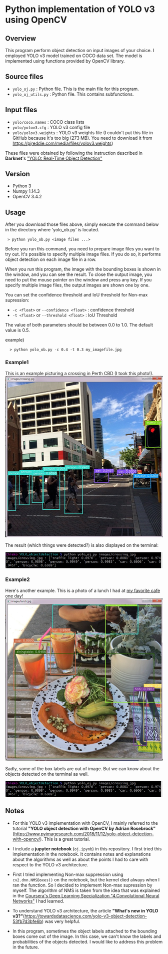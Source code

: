 # Python implementation of YOLO v3 using OpenCV

## Overview

This program perform object detection on input images of your choice. I employed YOLO v3 model trained on COCO data set. The model is implemented using functions provided by OpenCV library.

## Source files

 - `yolo_oj.py` : Python file. This is the main file for this program.
 - `yolo_oj_utils.py` : Python file. This contains subfunctions.

## Input files

 - `yolo/coco.names` : COCO class lists
 - `yolo/yolov3.cfg` : YOLO v3 config file
 - `yolo/yolov3.weights` : YOLO v3 weights file (I couldn't put this file in GitHub because it's too big (273 MB). You need to download it from https://pjreddie.com/media/files/yolov3.weights)

These files were obtained by following the instruction described in **Darknet**'s ["YOLO: Real-Time Object Detection"](https://pjreddie.com/darknet/yolo/)

## Version

  - Python 3
  - Numpy 1.14.3
  - OpenCV 3.4.2

## Usage

After you download those files above, simply execute the command below in the directory where 'yolo_ob.py' is located.
```
 > python yolo_ob.py <image files ...>
```

Before you run this command, you need to prepare image files you want to try out. It's possible to specify multiple image files. If you do so, it performs object detection on each image file in a row.

When you run this program, the image with the bounding boxes is shown in the window, and you can see the result. To close the output image, you need to put the mouse pointer on the window and press any key. If you specify multiple image files, the output images are shown one by one.

You can set the confidence threshold and IoU threshold for Non-max supression:

 - `-c <float>` or `--confidence <float>` : confidence threshold
 - `-t <float>` or `--threshold <float>` : IoU Threshold

The value of both parameters should be between 0.0 to 1.0. The default value is 0.5.

example)
```
  > python yolo_ob.py -c 0.4 -t 0.3 my_imagefile.jpg
```

### Example1

This is an example picturing a crossing in Perth CBD (I took this photo!).
![alt crossing](examples/crossing_out.jpg "Image example1 Crossing")

The result (which things were detected?) is also displayed on the terminal:

![alt crossing_terminal](examples/crossing_out_terminal.jpg "Image example1 Crossing output on terminal")

### Example2

Here's another example. This is a photo of a lunch I had at [my favorite cafe](https://www.facebook.com/florafaunaperth/) one day!
![alt lunch](examples/lunch_out.jpg "Image example2 Lunch Time")

Sadly, some of the box labels are out of image. But we can know about the objects detected on the terminal as well.

![alt crossing_terminal](examples/crossing_out_terminal.jpg "Image example1 Crossing output on terminal")



## Notes

 - For this YOLO v3 implementation with OpenCV, I mainly referred to the tutorial **"YOLO object detection with OpenCV
by Adrian Rosebrock"** (https://www.pyimagesearch.com/2018/11/12/yolo-object-detection-with-opencv/). This is a great tutorial.

 - I include a **jupyter notebook** (`oj.ipynb`) in this repository. I first tried this implementation in the notebook. It contains notes and explanations about the algorithms as well as about the points I had to care with respect to the YOLO v3 architecture.

 - First I tried implementing Non-max suppression using `cv2.dnn.NMSBoxes()` on the notebook, but the kernel died always when I ran the function. So I decided to implement Non-max supression by myself. The algorithm of NMS is taken from the idea that was explained in the [Coursera's Deep Learning Specialization "4.Convolutional Neural Networks"](https://www.coursera.org/learn/convolutional-neural-networks?specialization=deep-learning) I had learned.

 - To understand YOLO v3 architecture, the article **"What's new in YOLO v3?"**(https://towardsdatascience.com/yolo-v3-object-detection-53fb7d3bfe6b) was very helpful.

 - In this program, sometimes the object labels attached to the bounding boxes come out of the image. In this case, we can't know the labels and probabilities of the objects detected. I would like to address this problem in the future.
